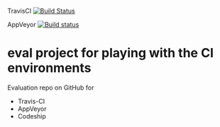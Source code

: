 TravisCI [![Build Status](https://travis-ci.org/peterkir/klib.io.png)](https://travis-ci.org/peterkir/eval)

AppVeyor [![Build status](https://ci.appveyor.com/api/projects/status/x0n995iu4brrhrmr?svg=true)](https://ci.appveyor.com/project/PeterKirschner/eval)

# eval project for playing with the CI environments
Evaluation repo on GitHub for 
- Travis-CI
- AppVeyor
- Codeship

